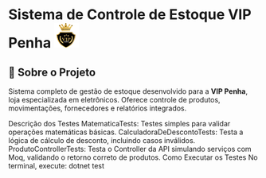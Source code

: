 # Sistema de Controle de Estoque VIP Penha <img src="src/Estoque.Web/wwwroot/img/logo.png" alt="Vip-Penha Logo" width="50" height="50">

## 📌 Sobre o Projeto
Sistema completo de gestão de estoque desenvolvido para a **VIP Penha**, loja especializada em eletrônicos. Oferece controle de produtos, movimentações, fornecedores e relatórios integrados.

Descrição dos Testes
MatematicaTests: Testes simples para validar operações matemáticas básicas.
CalculadoraDeDescontoTests: Testa a lógica de cálculo de desconto, incluindo casos inválidos.
ProdutoControllerTests: Testa o Controller da API simulando serviços com Moq, validando o retorno correto de produtos.
Como Executar os Testes
No terminal, execute:
dotnet test

